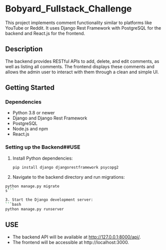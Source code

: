 # Bobyard_Fullstack_Challenge

This project implements comment functionality similar to platforms like YouTube or Reddit. It uses Django Rest Framework with PostgreSQL for the backend and React.js for the frontend.

## Description

The backend provides RESTful APIs to add, delete, and edit comments, as well as listing all comments. The frontend displays these comments and allows the admin user to interact with them through a clean and simple UI.

## Getting Started

### Dependencies

- Python 3.8 or newer
- Django and Django Rest Framework
- PostgreSQL
- Node.js and npm
- React.js

### Setting up the Backend##USE

1. Install Python dependencies:
   ```bash
   pip install django djangorestframework psycopg2
   ```

2. Navigate to the backend directory and run migrations:
  ```bash
  python manage.py migrate
  s```
  
3. Start the Django development server:  
  ```bash
  python manage.py runserver
  ```

## USE
- The backend API will be available at http://127.0.0.1:8000/api/.
- The frontend will be accessible at http://localhost:3000.
